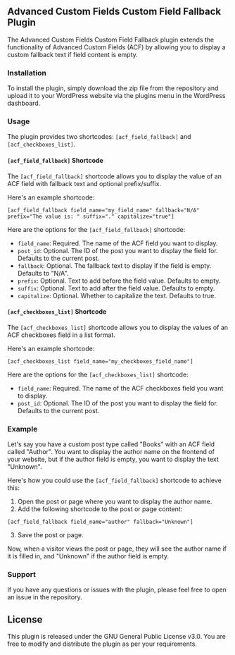 ## Advanced Custom Fields Custom Field Fallback Plugin

The Advanced Custom Fields Custom Field Fallback plugin extends the functionality of Advanced Custom Fields (ACF) by allowing you to display a custom fallback text if field content is empty.

### Installation

To install the plugin, simply download the zip file from the repository and upload it to your WordPress website via the plugins menu in the WordPress dashboard.

### Usage

The plugin provides two shortcodes: `[acf_field_fallback]` and `[acf_checkboxes_list]`.

#### `[acf_field_fallback]` Shortcode

The `[acf_field_fallback]` shortcode allows you to display the value of an ACF field with fallback text and optional prefix/suffix. 

Here's an example shortcode: 

```
[acf_field_fallback field_name="my_field_name" fallback="N/A" prefix="The value is: " suffix="." capitalize="true"]
```

Here are the options for the `[acf_field_fallback]` shortcode:

- `field_name`: Required. The name of the ACF field you want to display.
- `post_id`: Optional. The ID of the post you want to display the field for. Defaults to the current post.
- `fallback`: Optional. The fallback text to display if the field is empty. Defaults to "N/A".
- `prefix`: Optional. Text to add before the field value. Defaults to empty.
- `suffix`: Optional. Text to add after the field value. Defaults to empty.
- `capitalize`: Optional. Whether to capitalize the text. Defaults to true.

#### `[acf_checkboxes_list]` Shortcode

The `[acf_checkboxes_list]` shortcode allows you to display the values of an ACF checkboxes field in a list format.

Here's an example shortcode:

```
[acf_checkboxes_list field_name="my_checkboxes_field_name"]
```

Here are the options for the `[acf_checkboxes_list]` shortcode:

- `field_name`: Required. The name of the ACF checkboxes field you want to display.
- `post_id`: Optional. The ID of the post you want to display the field for. Defaults to the current post.

### Example

Let's say you have a custom post type called "Books" with an ACF field called "Author". You want to display the author name on the frontend of your website, but if the author field is empty, you want to display the text "Unknown".

Here's how you could use the `[acf_field_fallback]` shortcode to achieve this:

1. Open the post or page where you want to display the author name.
2. Add the following shortcode to the post or page content:

```
[acf_field_fallback field_name="author" fallback="Unknown"]
```

3. Save the post or page.

Now, when a visitor views the post or page, they will see the author name if it is filled in, and "Unknown" if the author field is empty.

### Support

If you have any questions or issues with the plugin, please feel free to open an issue in the repository.

## License

This plugin is released under the GNU General Public License v3.0. You are free to modify and distribute the plugin as per your requirements.
